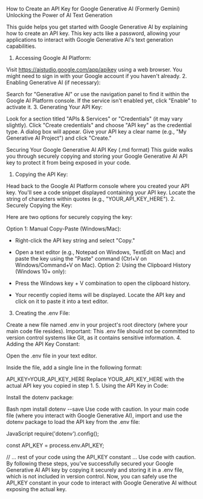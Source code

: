 How to Create an API Key for Google Generative AI (Formerly Gemini)
Unlocking the Power of AI Text Generation

This guide helps you get started with Google Generative AI by explaining how to create an API key. This key acts like a password, allowing your applications to interact with Google Generative AI's text generation capabilities.

1. Accessing Google AI Platform:

Visit https://aistudio.google.com/app/apikey using a web browser.
You might need to sign in with your Google account if you haven't already. 2. Enabling Generative AI (if necessary):

Search for "Generative AI" or use the navigation panel to find it within the Google AI Platform console.
If the service isn't enabled yet, click "Enable" to activate it. 3. Generating Your API Key:

Look for a section titled "APIs & Services" or "Credentials" (it may vary slightly).
Click "Create credentials" and choose "API key" as the credential type.
A dialog box will appear. Give your API key a clear name (e.g., "My Generative AI Project") and click "Create."

Securing Your Google Generative AI API Key (.md format)
This guide walks you through securely copying and storing your Google Generative AI API key to protect it from being exposed in your code.

1. Copying the API Key:

Head back to the Google AI Platform console where you created your API key.
You'll see a code snippet displayed containing your API key. Locate the string of characters within quotes (e.g., "YOUR_API_KEY_HERE"). 2. Securely Copying the Key:

Here are two options for securely copying the key:

Option 1: Manual Copy-Paste (Windows/Mac):

- Right-click the API key string and select "Copy."
- Open a text editor (e.g., Notepad on Windows, TextEdit on Mac) and paste the key using the "Paste" command (Ctrl+V on Windows/Command+V on Mac).
  Option 2: Using the Clipboard History (Windows 10+ only):

- Press the Windows key + V combination to open the clipboard history.
- Your recently copied items will be displayed. Locate the API key and click on it to paste it into a text editor.

3. Creating the .env File:

Create a new file named .env in your project's root directory (where your main code file resides).
Important: This .env file should not be committed to version control systems like Git, as it contains sensitive information. 4. Adding the API Key Constant:

Open the .env file in your text editor.

Inside the file, add a single line in the following format:

API_KEY=YOUR_API_KEY_HERE
Replace YOUR_API_KEY_HERE with the actual API key you copied in step 1. 5. Using the API Key in Code:

Install the dotenv package:

Bash
npm install dotenv --save
Use code with caution.
In your main code file (where you interact with Google Generative AI), import and use the dotenv package to load the API key from the .env file:

JavaScript
require('dotenv').config();

const API_KEY = process.env.API_KEY;

// ... rest of your code using the API_KEY constant ...
Use code with caution.
By following these steps, you've successfully secured your Google Generative AI API key by copying it securely and storing it in a .env file, which is not included in version control. Now, you can safely use the API_KEY constant in your code to interact with Google Generative AI without exposing the actual key.
